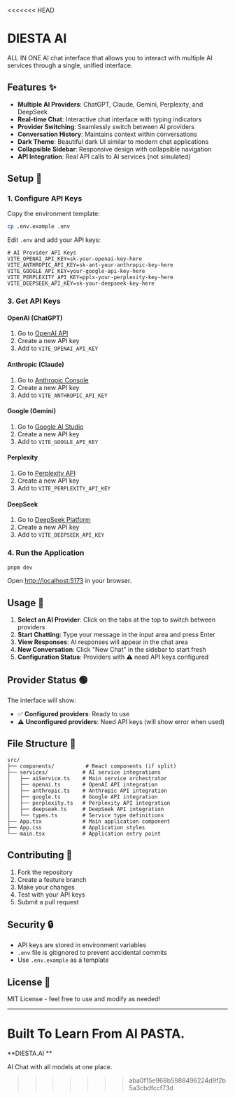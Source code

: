 <<<<<<< HEAD
# DIESTA AI

ALL IN ONE AI chat interface that allows you to interact with multiple AI services through a single, unified interface.

## Features ✨

- **Multiple AI Providers**: ChatGPT, Claude, Gemini, Perplexity, and DeepSeek
- **Real-time Chat**: Interactive chat interface with typing indicators
- **Provider Switching**: Seamlessly switch between AI providers
- **Conversation History**: Maintains context within conversations
- **Dark Theme**: Beautiful dark UI similar to modern chat applications
- **Collapsible Sidebar**: Responsive design with collapsible navigation
- **API Integration**: Real API calls to AI services (not simulated)

## Setup 🚀


### 1. Configure API Keys

Copy the environment template:

```bash
cp .env.example .env
```

Edit `.env` and add your API keys:

```env
# AI Provider API Keys
VITE_OPENAI_API_KEY=sk-your-openai-key-here
VITE_ANTHROPIC_API_KEY=sk-ant-your-anthropic-key-here
VITE_GOOGLE_API_KEY=your-google-api-key-here
VITE_PERPLEXITY_API_KEY=pplx-your-perplexity-key-here
VITE_DEEPSEEK_API_KEY=sk-your-deepseek-key-here
```

### 3. Get API Keys

#### OpenAI (ChatGPT)

1. Go to [OpenAI API](https://platform.openai.com/api-keys)
2. Create a new API key
3. Add to `VITE_OPENAI_API_KEY`

#### Anthropic (Claude)

1. Go to [Anthropic Console](https://console.anthropic.com/)
2. Create a new API key
3. Add to `VITE_ANTHROPIC_API_KEY`

#### Google (Gemini)

1. Go to [Google AI Studio](https://aistudio.google.com/app/apikey)
2. Create a new API key
3. Add to `VITE_GOOGLE_API_KEY`

#### Perplexity

1. Go to [Perplexity API](https://www.perplexity.ai/settings/api)
2. Create a new API key
3. Add to `VITE_PERPLEXITY_API_KEY`

#### DeepSeek

1. Go to [DeepSeek Platform](https://platform.deepseek.com/api_keys)
2. Create a new API key
3. Add to `VITE_DEEPSEEK_API_KEY`

### 4. Run the Application

```bash
pnpm dev
```

Open [http://localhost:5173](http://localhost:5173) in your browser.

## Usage 💬

1. **Select an AI Provider**: Click on the tabs at the top to switch between providers
2. **Start Chatting**: Type your message in the input area and press Enter
3. **View Responses**: AI responses will appear in the chat area
4. **New Conversation**: Click "New Chat" in the sidebar to start fresh
5. **Configuration Status**: Providers with ⚠️ need API keys configured

## Provider Status 🟢

The interface will show:

- ✅ **Configured providers**: Ready to use
- ⚠️ **Unconfigured providers**: Need API keys (will show error when used)

## File Structure 📁

```
src/
├── components/          # React components (if split)
├── services/           # AI service integrations
│   ├── aiService.ts    # Main service orchestrator
│   ├── openai.ts       # OpenAI API integration
│   ├── anthropic.ts    # Anthropic API integration
│   ├── google.ts       # Google API integration
│   ├── perplexity.ts   # Perplexity API integration
│   ├── deepseek.ts     # DeepSeek API integration
│   └── types.ts        # Service type definitions
├── App.tsx             # Main application component
├── App.css             # Application styles
└── main.tsx            # Application entry point
```

## Contributing 🤝

1. Fork the repository
2. Create a feature branch
3. Make your changes
4. Test with your API keys
5. Submit a pull request

## Security 🔒

- API keys are stored in environment variables
- `.env` file is gitignored to prevent accidental commits
- Use `.env.example` as a template

## License 📄

MIT License - feel free to use and modify as needed!

---

Built To Learn From AI PASTA.
=======
**DIESTA.AI **

AI Chat with all models at one place.


>>>>>>> aba0f15e968b5988496224d9f2b5a3cbdfccf73d
